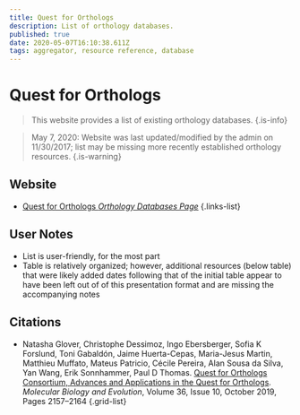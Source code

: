 ```yaml
---
title: Quest for Orthologs
description: List of orthology databases.
published: true
date: 2020-05-07T16:10:38.611Z
tags: aggregator, resource reference, database
---
```


# Quest for Orthologs 

> This website provides a list of existing orthology databases. 
{.is-info}

> May 7, 2020: Website was last updated/modified by the admin on 11/30/2017; list may be missing more recently established orthology resources.
{.is-warning}

## Website

- [Quest for Orthologs *Orthology Databases Page*](https://questfororthologs.org/orthology_databases)
{.links-list}

## User Notes
- List is user-friendly, for the most part
- Table is relatively organized; however, additional resources (below table) that were likely added dates following that of the initial table appear to have been left out of of this presentation format and are missing the accompanying notes

## Citations
- Natasha Glover, Christophe Dessimoz, Ingo Ebersberger, Sofia K Forslund, Toni Gabaldón, Jaime Huerta-Cepas, Maria-Jesus Martin, Matthieu Muffato, Mateus Patricio, Cécile Pereira, Alan Sousa da Silva, Yan Wang, Erik Sonnhammer, Paul D Thomas. [Quest for Orthologs Consortium, Advances and Applications in the Quest for Orthologs](https://doi.org/10.1093/molbev/msz150). <i>Molecular Biology and Evolution</i>, Volume 36, Issue 10, October 2019, Pages 2157–2164
{.grid-list}